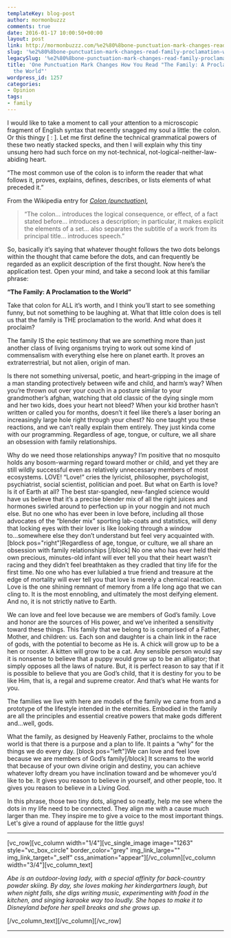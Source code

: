 ```yaml
---
templateKey: blog-post
author: mormonbuzzz
comments: true
date: 2016-01-17 10:00:50+00:00
layout: post
link: http://mormonbuzzz.com/%e2%80%8bone-punctuation-mark-changes-read-family-proclamation-world/
slug: '%e2%80%8bone-punctuation-mark-changes-read-family-proclamation-world'
legacySlug: '%e2%80%8bone-punctuation-mark-changes-read-family-proclamation-world'
title: '​One Punctuation Mark Changes How You Read "The Family: A Proclamation to
  the World"'
wordpress_id: 1257
categories:
- Opinion
tags:
- family
---
```


I would like to take a moment to call your attention to a microscopic fragment of English syntax that recently snagged my soul a little: the colon. Or this thingy [ : ]. Let me first define the technical grammatical powers of these two neatly stacked specks, and then I will explain why this tiny unsung hero had such force on my not-technical, not-logical-neither-law-abiding heart.

“The most common use of the colon is to inform the reader that what follows it, proves, explains, defines, describes, or lists elements of what preceded it.”

From the Wikipedia entry for _[Colon (punctuation)](https://en.wikipedia.org/wiki/Colon_(punctuation)),_


<blockquote>“The colon... introduces the logical consequence, or effect, of a fact stated before... introduces a description; in particular, it makes explicit the elements of a set... also separates the subtitle of a work from its principal title... introduces speech.”</blockquote>


So, basically it’s saying that whatever thought follows the two dots belongs within the thought that came before the dots, and can frequently be regarded as an explicit description of the first thought. Now here’s the application test. Open your mind, and take a second look at this familiar phrase:

**“The Family: A Proclamation to the World”**

Take that colon for ALL it’s worth, and I think you’ll start to see something funny, but not something to be laughing at. What that little colon does is tell us that the family is THE proclamation to the world. And what does it proclaim?

The family IS the epic testimony that we are something more than just another class of living organisms trying to work out some kind of commensalism with everything else here on planet earth. It proves an extraterrestrial, but not alien, origin of man.

Is there not something universal, poetic, and heart-gripping in the image of a man standing protectively between wife and child, and harm’s way? When you’re thrown out over your couch in a posture similar to your grandmother’s afghan, watching that old classic of the dying single mom and her two kids, does your heart not bleed? When your kid brother hasn’t written or called you for months, doesn’t it feel like there’s a laser boring an increasingly large hole right through your chest? No one taught you these reactions, and we can’t really explain them entirely. They just kinda come with our programming. Regardless of age, tongue, or culture, we all share an obsession with family relationships.

Why do we need those relationships anyway? I’m positive that no mosquito holds any bosom-warming regard toward mother or child, and yet they are still wildly successful even as relatively unnecessary members of most ecosystems. LOVE! “Love!” cries the lyricist, philosopher, psychologist, psychiatrist, social scientist, politician and poet. But what on Earth is love? Is it of Earth at all? The best star-spangled, new-fangled science would have us believe that it’s a precise blender mix of all the right juices and hormones swirled around to perfection up in your noggin and not much else. But no one who has ever been in love before, including all those advocates of the “blender mix” sporting lab-coats and statistics, will deny that locking eyes with their lover is like looking through a window to...somewhere else they don’t understand but feel very acquainted with. [block pos="right"]Regardless of age, tongue, or culture, we all share an obsession with family relationships [/block] No one who has ever held their own precious, minutes-old infant will ever tell you that their heart wasn’t racing and they didn’t feel breathtaken as they cradled that tiny life for the first time. No one who has ever lullabied a true friend and treasure at the edge of mortality will ever tell you that love is merely a chemical reaction. Love is the one shining remnant of memory from a life long ago that we can cling to. It is the most ennobling, and ultimately the most deifying element. And no, it is not strictly native to Earth.

We can love and feel love because we are members of God’s family. Love and honor are the sources of His power, and we’ve inherited a sensitivity toward these things. This family that we belong to is comprised of a Father, Mother, and children: us. Each son and daughter is a chain link in the race of gods, with the potential to become as He is. A chick will grow up to be a hen or rooster. A kitten will grow to be a cat. Any sensible person would say it is nonsense to believe that a puppy would grow up to be an alligator; that simply opposes all the laws of nature. But, it is perfect reason to say that if it is possible to believe that you are God’s child, that it is destiny for you to be like Him, that is, a regal and supreme creator. And that’s what He wants for you.

The families we live with here are models of the family we came from and a prototype of the lifestyle intended in the eternities. Embodied in the family are all the principles and essential creative powers that make gods different and...well, gods.

What the family, as designed by Heavenly Father, proclaims to the whole world is that there is a purpose and a plan to life. It paints a “why” for the things we do every day. [block pos="left"]We can love and feel love because we are members of God’s family[/block] It screams to the world that because of your own divine origin and destiny, you can achieve whatever lofty dream you have inclination toward and be whomever you’d like to be. It gives you reason to believe in yourself, and other people, too. It gives you reason to believe in a Living God.

In this phrase, those two tiny dots, aligned so neatly, help me see where the dots in my life need to be connected. They align me with a cause much larger than me. They inspire me to give a voice to the most important things. Let's give a round of applause for the little guys!



* * *



[vc_row][vc_column width="1/4"][vc_single_image image="1263" style="vc_box_circle" border_color="grey" img_link_large="" img_link_target="_self" css_animation="appear"][/vc_column][vc_column width="3/4"][vc_column_text]

_Abe is an outdoor-loving lady, with a special affinity for back-country powder skiing. By day, she loves making her kindergartners laugh, but when night falls, she digs writing music, experimenting with food in the kitchen, and singing karaoke way too loudly. She hopes to make it to Disneyland before her spell breaks and she grows up._

[/vc_column_text][/vc_column][/vc_row]



* * *




